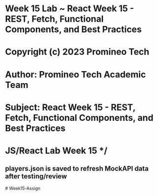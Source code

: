 # Week 15 Lab ~ React Week 15 - REST, Fetch, Functional Components, and Best Practices
#   Copyright (c) 2023 Promineo Tech
#   Author:  Promineo Tech Academic Team
#   Subject:  React Week 15 - REST, Fetch, Functional Components, and Best Practices
#   JS/React Lab Week 15 */

## players.json is saved to refresh MockAPI data after testing/review

<!-- 

In-depth/step by step instruction for Week 15 lab.
Either follow in this file, or copy/paste over steps in App.js

/*------------------------ Part 1: REST & Fetch ------------------------*/

/**
 * Fetch documentation: https://developer.mozilla.org/en-US/docs/Web/API/Fetch_API/Using_Fetch
 *
 *                      Make sure you set up a API that you can CRUD to, such as mockAPI or use
 *                      a JSON server like in the week 11/12 labs.
 *
 *                      The lab solution will use mockAPI - but you MUST update the endpoint with your own
 *                      or the CRUD operations will not work. Do not copy the API link in the lab solution.
 *
 * Part 1: This lab focuses mainly on functionality. It's okay if it doesn't look pretty.
 *         Get the pieces working, then you can style however you like after!
 *
 *         Let's do all of our CRUD operations in our App.js
 *
 *         Create a new const variable called: API_URL , and set it to your URL.
 *
 *         Create 4 functions, getUsers(){}, deleteUser(){}, updateUser(){}, and postNewUser(){}.
 *         We can use properties such as onClick, onSubmit etc to do these functions.
 */
/*------------------------ Part 1: Setting up GET ------------------------*/
/*
 *         Let's start by setting up function getUsers().
 *
 * Step 1: First, let's create a place (state) to save the users from our API.
 *         const [users,setUsers] = useState([]) // be sure to import useState from 'React'
 *
 * Step 2: 1) Use fetch(URL) to get from the API
 *         2) Convert the data to JSON
 *         3) setUsers() to result of that data.
 *
 *         Answer: fetch(API_URL).then(data => data.JSON).then(data => setUsers(data))
 *         Extra: What would this look like converted to async await?
 *                You can also console.log(data) in the last method to see what you're setting. *
 *
 *         Now, whenever we make future changes: such as delete/update/post - we want our component
 *         to re-render whenever it gets changed. Sounds like a great place for useEffect.
 *
 * Step 3: Use the useEffect and getUsers() to re-render our component:
 *
 *                                 useEffect(() => {
 *                                   getUsers()
 *                                 }, [])
 *
 *         useEffect takes an anonymous function: () =>
 *         Then gets our users again,
 *         and the second argument: [], makes it so it only happens once.
 *
 *         Now, our component will re-render whenever we update state using getUsers()
 *
 */
/*------------------------ Part 2: Setting up DELETE ------------------------*/

/**
 * Reminder: fetch(url, {options})
 *
 * Step 1: First whenever we're deleting we want a very specific user to delete -
 *         which means we'll need to put an id at the end of our API_ENDPOINT.
 *
 *         Put id as a parameter in our deleteUser() function, and update our URL in fetch(API_URL).
 *         We'll connect an actual ID later.
 *
 * Step 2: Add options to the second argument to specify the method: "DELETE"
 *
 * Step 3: call .then(() => getUsers()) after your fetch() to ensure that our component
 *         gets re-rendered with the updated information.
 *
 *         One way to connect deleteUser() in the future:
 *            We have a button, put the property onClick={() => deleteUser(user.id)}, then
 *            pass in the user.id. We could also use onSubmit on a form element.
 *
 */

/*------------------------ Part 3: Setting up POST ------------------------*/

/**
 * Step 1: Inside our postNewUser() function, do another fetch() call similar
 *         to delete. Since we aren't trying to target a very specific user,
 *         we don't need an id.
 *         However, we now need a couple new key: value // pairs in our options.
 *
 *             body: JSON.stringify({
 *                name: newUsersName
 *                jobTitle: newUsersJobTitle
 *                companyName: newUsersCompanyName
 *             })
 *
 *             and
 *
 *             headers: {
 *                  'Content-Type': 'application/json'
 *                      }
 *
 *         The body key:value pairs are arbitrary, and can change based on your API.
 *
 *
 * Step 2: We need a place to save the new name, jobTitle, and companyName to POST.
 *
 *         Create 3 new variables: newUserName, newUserJobTitle, newUserCompanyName
 *         like we did with const = [users,setUsers] useState([]).
 *
 *         This time, have useState() take an empty string as an argument instead of an array.
 *
 *         Now, for your body: {} key:value pair - update the key:values to use your variables.
 *
 *         Currently, they're only empty strings. However we can change the values of those
 *         empty strings using setNewUserName (etc..) and the property onChange on an input field.
 *
 *         Then, we'll post with those updated values.
 *
 */

/*------------------------ Part 4: Setting up UPDATE ------------------------*/

/** Disclaimer: There are MANY ways to handle UPDATE.
 *              This is only one way. We will be creating a form for each user,
 *              passing in a playerObject to our updateUser() function, then updating the user with fetch()
 *
 *              Consider other ways after the lab is completed. Some situations may require you pass
 *              in an entire user object, then update that object.
 *
 * Step 1: When we update, we need existing information (the information in our API).
 *         Similar to our body: {} // when we POST, we need to update an object that already exists.
 *
 *         In the parameter for our updateUser(), add: playerObject // as a parameter.
 *
 * Step 2: In the future, we'll have a form that will update our playerObject object.
 *         Those values will be the userName, jobTitle, and companyName.
 *
 *         (Although, you could choose to only allow users to update a selection of these!)
 *
 *         Lets save these values in state as well. Create 3 new variables in state like we did for POST,
 *         but for UPDATE:
 *         updatedName, updatedJobTitle, and updatedCompanyName
 *
 * Step 3: Inside the updateUser() function body, create a new variable: updatedplayerObject
 *         Set updatedplayerObject to be equal to our passed in playerObject, then update the
 *         name/jobTitle/companyName with our updated values held in state.
 *
 *         ex: updatedplayerObject = updatedUser
 *             updatedplayerObject.name = updatedName
 *          ...etc for job title/company name.
 *
 *         Hint: Check the Spread Operator video in Week 15 for a better way.
 *
 * Step 4: Your fetch() call is going to be the same as the one in POST with a few changes.
 *
 *         Update the URL to add the playerObject.id to the end.
 *
 *         In our options:
 *         Change the method: to 'PUT'
 *         Change our body: to JSON.stringify(updatedplayerObject)
 *
 */

/*------------------------ Part 5: Connecting All the Pieces ------------------------*/

/**
 * Step 1:  Connecting our GET:
 *
 *          .map over our users variable and display every user however you like.
 *                Heres one less organized option:
 *
 *                {users.map((user, index) => (
 *                   <div key={index}>
 *                     <div>
 *                       Name: {user.name} <br></br>
 *                       Job Title: {user.jobTitle} <br></br>
 *                       Company Name: {user.companyName} <br></br>
 *                     </div>
 *                   </div>
 *                 ))}
 *
 * Step 2: Connecting our DELETE:
 *
 *         Under our map, give every user a button to delete. Return of the trash-bin: 🗑
 *         Give the button a property onClick={() => deleteUser(user.id)} and pass in the user.id
 *
 *         AFTER THIS STEP - Check your deleteUser() function and connect the dots of HOW the user.id
 *                           connects to the rest of your function. Where/how is the ID getting used?
 *
 *         Your button should now be deleting - AND! re-rendering the page with the updated information.
 *                                                   thanks, .then(() => getUsers()) // :)
 *
 * Step 3: Connecting our POST:
 *
 *         Post is unique in that, we don't need/want a form for every user.
 *
 *         Create a form above your .map method, with inputs/labels for every part of a new user:
 *         name, jobTitle, companyName
 *         including a submit button.
 *
 *         We have variables set in state to save whatever we type in the input fields.
 *         newUsername, newUserJobTitle, newUserCompanyName
 *
 *         Use the onChange property to set the values of our variables
 *         above whenever we type in the input fields.
 *
 *         Example: onChange={(e) => setNewUserName(e.target.value)}
 *
 *         Do the same for your Job Title/Company Name inputs.
 *
 *         Connect your postNewUser() function to your form button.
 *         hint: see deleteButton() in step 2, but pass an event! // (e) => myFunction(e)
 *
 *         Make sure it uses event.preventDefault() so the page doesn't refresh.
 *
 *         You should now be POSTing new users! Is your state re-rendering?
 *         If not, your hint in how is in Part 2: Setting up DELETE
 *
 *
 * Step 4: Connecting our UPDATE:
 *
 *     1)  There's MANY ways to handle UPDATE.
 *
 *         For this example, we're going to give every user a form to update their:
 *         name, job title, and company name. This is why we created the variables in Part 4!
 *
 *         (ex: const [updatedUserName, setUpdatedUserName] = useState(''))
 *         etc...
 *
 *     2)   Inside our .map() method, below our delete button,
 *          create a new form with labels/inputs for
 *          Update name, update job title, update company name.
 *          Include a button at the bottom (this will update on click).
 *
 *          Time to connect the pieces!
 *
 *     3)   Have your corresponding inputs setUpdatedUserName() on change.
 *          Hint for syntax: Reference part 5.3 - Connecting our POST.
 *
 *     4)   Give your button an onClick property. Connect your updateUser()
 *          function to it.
 *
 *          For this function, we have two goals:
 *       1. Prevent the button from refreshing the page
 *       2. Pass in a an entire user object.
 *
 *          Set up your onClick to do both.
 *
 *          Hint: Pass in an event, and the: user. You'll need to update
 *                parameters to our updateUser() function to to take in both.
 *
 *     5)   Test it out! Your update should now be working!
 *          You might need to re-fresh the page... how did we fix this earlier?
 *          Hint: Part 2.3
 
 * Optional: Set the input values in your update form to be equal to user.name/user.jobTitle etc,
 *           so they don't initially submit empty strings.
 */

 -->#   W e e k 1 5 - A s s i g n 
 
 